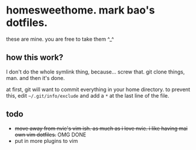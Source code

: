 # homesweethome. mark bao's dotfiles.

these are mine. you are free to take them ^_^

## how this work?

I don't do the whole symlink thing, because... screw that. git clone things, man. and then it's done.

at first, git will want to commit everything in your home directory. to prevent this, edit `~/.git/info/exclude` and add a `*` at the last line of the file.

## todo

* <strike>move away from nvie's vim ish. as much as i love nvie. i like having mai own vim dotfiles.</strike> OMG DONE
* put in more plugins to vim
